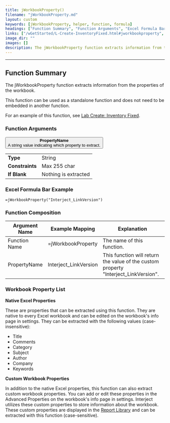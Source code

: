 ```yaml
---
title: jWorkbookProperty()
filename: "jWorkbookProperty.md"
layout: custom
keywords: [jWorkbookProperty, helper, function, formula]
headings: ["Function Summary", "Function Arguments", "Excel Formula Bar Example", "Function Composition", "Workbook Property List"]
links: ["/wGetStarted/L-Create-InventoryFixed.html#jworkbookproperty", "/wAbout/Report-Library-Basics.html#using-the-report-library"]
image_dir: ""
images: []
description: The jWorkbookProperty function extracts information from the properties of the workbook.
---
```

* * *

##  Function Summary

The jWorkbookProperty function extracts information from the properties of the workbook.

This function can be used as a standalone function and does not need to be embedded in another function.

For an example of this function, see [Lab Create: Inventory Fixed](/wGetStarted/L-Create-InventoryFixed.html#jworkbookproperty).

###  Function Arguments

<button class="collapsible-parameter">**PropertyName**<br>A string value indicating which property to extract.</button>
<div markdown="1" class="panel-parameter">
<table>
  <tbody>
    <tr>
		<td class="pph"><b>Type</b></td>
		<td>String</td>
    </tr>
    <tr>
		<td class="pph"><b>Constraints</b></td>
		<td>Max 255 char</td>
    </tr>
    <tr>
		<td class="pph"><b>If Blank</b></td>
		<td>Nothing is extracted</td>
    </tr>
  </tbody>
</table>
</div>

###  Excel Formula Bar Example

```Excel
=jWorkbookProperty("Interject_LinkVersion")
```

###  Function Composition

| Argument Name  |  Example Mapping  |  Explanation   |  
|------|------|------|
|  Function Name  |  =jWorkbookProperty  |  The name of this function.  |  
|  PropertyName  |  Interject_LinkVersion  |  This function will return the value of the custom property "Interject_LinkVersion".  |  

###  Workbook Property List

**Native Excel Properties**

These are properties that can be extracted using this function. They are native to every Excel workbook and can be edited on the workbook's info page in settings. They can be extracted with the following values (case-insensitive):

* Title
* Comments
* Category
* Subject
* Author
* Company
* Keywords
 
**Custom Workbook Properties**

In addition to the native Excel properties, this function can also extract custom workbook properties. You can add or edit these properties in the Advanced Properties on the workbook's info page in settings. Interject utilizes these custom properties to store information about the workbook. These custom properties are displayed in the [Report Library](/wAbout/Report-Library-Basics.html#using-the-report-library) and can be extracted with this function (case-sensitive).
